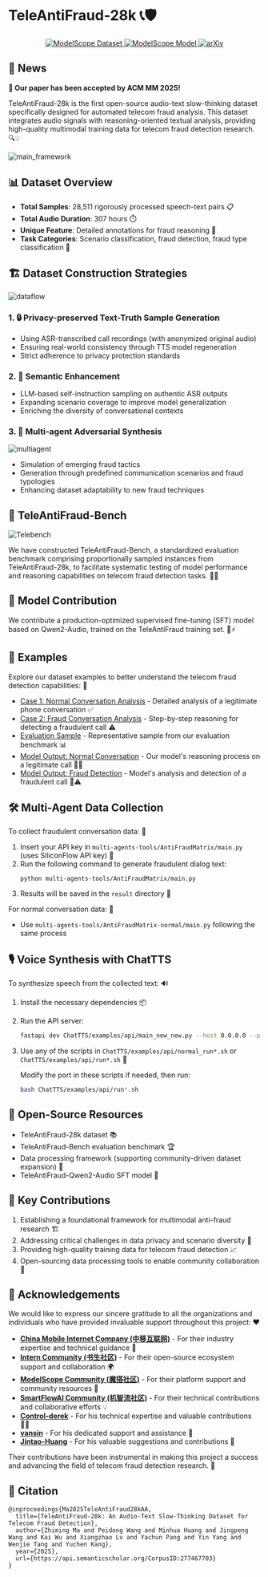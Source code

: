 # TeleAntiFraud-28k 📞🛡️

<p align="center">
  <a href="https://www.modelscope.cn/datasets/JimmyMa99/TeleAntiFraud-28k">
    <img alt="ModelScope Dataset" src="https://img.shields.io/badge/ModelScope-Dataset-orange.svg"/>
  </a>
  <a href="https://www.modelscope.cn/models/JimmyMa99/AntiFraud-SFT">
    <img alt="ModelScope Model" src="https://img.shields.io/badge/ModelScope-Models-green.svg"/>
  </a>
  <a href="https://arxiv.org/abs/2503.24115">
    <img alt="arXiv" src="https://img.shields.io/badge/arXiv-2503.24115-b31b1b.svg"/>
  </a>
</p>

## 🎉 News
**🎊 Our paper has been accepted by ACM MM 2025!** 

TeleAntiFraud-28k is the first open-source audio-text slow-thinking dataset specifically designed for automated telecom fraud analysis. This dataset integrates audio signals with reasoning-oriented textual analysis, providing high-quality multimodal training data for telecom fraud detection research. 🔍💡

![main_framework](img/main_framework.png)

## 📊 Dataset Overview

- **Total Samples**: 28,511 rigorously processed speech-text pairs 📋
- **Total Audio Duration**: 307 hours ⏱️
- **Unique Feature**: Detailed annotations for fraud reasoning 🧠
- **Task Categories**: Scenario classification, fraud detection, fraud type classification 🎯


## 🏗️ Dataset Construction Strategies


![dataflow](img/dataflow.png)

### 1. 🔒 Privacy-preserved Text-Truth Sample Generation
- Using ASR-transcribed call recordings (with anonymized original audio)
- Ensuring real-world consistency through TTS model regeneration
- Strict adherence to privacy protection standards
### 2. 🚀 Semantic Enhancement
- LLM-based self-instruction sampling on authentic ASR outputs
- Expanding scenario coverage to improve model generalization
- Enriching the diversity of conversational contexts

### 3. 🤖 Multi-agent Adversarial Synthesis

![multiagent](img/multiagent.png)

- Simulation of emerging fraud tactics
- Generation through predefined communication scenarios and fraud typologies
- Enhancing dataset adaptability to new fraud techniques

## 🎯 TeleAntiFraud-Bench

![Telebench](img/Telebench.png)

We have constructed TeleAntiFraud-Bench, a standardized evaluation benchmark comprising proportionally sampled instances from TeleAntiFraud-28k, to facilitate systematic testing of model performance and reasoning capabilities on telecom fraud detection tasks. 📐✅

## 🤖 Model Contribution

We contribute a production-optimized supervised fine-tuning (SFT) model based on Qwen2-Audio, trained on the TeleAntiFraud training set. 🎨⚡

## 📝 Examples

Explore our dataset examples to better understand the telecom fraud detection capabilities: 👀

- [Case 1: Normal Conversation Analysis](example/case1think.html) - Detailed analysis of a legitimate phone conversation ✅
- [Case 2: Fraud Conversation Analysis](example/case2think.html) - Step-by-step reasoning for detecting a fraudulent call ⚠️
- [Evaluation Sample](example/eval_sample.html) - Representative sample from our evaluation benchmark 📊
- [Model Output: Normal Conversation](example/result1think.html) - Our model's reasoning process on a legitimate call 🤖✅
- [Model Output: Fraud Detection](example/result2think.html) - Model's analysis and detection of a fraudulent call 🤖⚠️

## 🛠️ Multi-Agent Data Collection

To collect fraudulent conversation data: 💼
1. Insert your API key in `multi-agents-tools/AntiFraudMatrix/main.py` (uses SiliconFlow API key) 🔑
2. Run the following command to generate fraudulent dialog text:
   ```bash
   python multi-agents-tools/AntiFraudMatrix/main.py
   ```
3. Results will be saved in the `result` directory 📁

For normal conversation data: 💬
- Use `multi-agents-tools/AntiFraudMatrix-normal/main.py` following the same process

## 🎙️ Voice Synthesis with ChatTTS

To synthesize speech from the collected text: 🔊
1. Install the necessary dependencies 📦
2. Run the API server:
   ```bash
   fastapi dev ChatTTS/examples/api/main_new_new.py --host 0.0.0.0 --port 8006
   ```
3. Use any of the scripts in `ChatTTS/examples/api/normal_run*.sh` or `ChatTTS/examples/api/run*.sh` 🚀

   Modify the port in these scripts if needed, then run:
   ```bash
   bash ChatTTS/examples/api/run*.sh
   ```

## 🌟 Open-Source Resources

- TeleAntiFraud-28k dataset 📚
- TeleAntiFraud-Bench evaluation benchmark 🏆
- Data processing framework (supporting community-driven dataset expansion) 🔧
- TeleAntiFraud-Qwen2-Audio SFT model 🤖

## 🎯 Key Contributions

1. Establishing a foundational framework for multimodal anti-fraud research 🏗️
2. Addressing critical challenges in data privacy and scenario diversity 🔐
3. Providing high-quality training data for telecom fraud detection 📈
4. Open-sourcing data processing tools to enable community collaboration 🤝

## 🙏 Acknowledgements

We would like to express our sincere gratitude to all the organizations and individuals who have provided invaluable support throughout this project: ❤️

- [**China Mobile Internet Company (中移互联网)**](https://cmic.chinamobile.com/pages/pcIndex) - For their industry expertise and technical guidance 🏢
- [**Intern Community (书生社区)**](https://github.com/InternLM) - For their open-source ecosystem support and collaboration 🌍
- [**ModelScope Community (魔搭社区)**](https://github.com/modelscope) - For their platform support and community resources 🎪
- [**SmartFlowAI Community (机智流社区)**](https://github.com/SmartFlowAI) - For their technical contributions and collaborative efforts 💡
- [**Control-derek**](https://github.com/Control-derek) - For his technical expertise and valuable contributions 👨‍💻
- [**vansin**](https://github.com/vansin) - For his dedicated support and assistance 🤝
- [**Jintao-Huang**](https://github.com/Jintao-Huang) - For his valuable suggestions and contributions 💭

Their contributions have been instrumental in making this project a success and advancing the field of telecom fraud detection research. 🚀

## 📄 Citation

```
@inproceedings{Ma2025TeleAntiFraud28kAA,
  title={TeleAntiFraud-28k: An Audio-Text Slow-Thinking Dataset for Telecom Fraud Detection},
  author={Zhiming Ma and Peidong Wang and Minhua Huang and Jingpeng Wang and Kai Wu and Xiangzhao Lv and Yachun Pang and Yin Yang and Wenjie Tang and Yuchen Kang},
  year={2025},
  url={https://api.semanticscholar.org/CorpusID:277467703}
}
```
